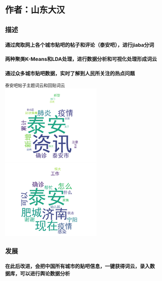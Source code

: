 # 作者：山东大汉
## 描述
### 通过爬取网上各个城市贴吧的帖子和评论（泰安吧），进行jiaba分词  
### 两种聚类K-Means和LDA处理，进行数据分析和可视化处理形成词云
### 通过众多城市贴吧数据，实时了解到人民所关注的热点问题  
泰安吧帖子主题词云和回贴词云  
<img src="https://github.com/jiaweiLL/shandong/blob/master/tieba/WordCould_title.png" width="300" ><img src="https://github.com/jiaweiLL/shandong/blob/master/tieba/WordCould_comments.png" width="300" >  
  
  
## 发展  
### 在此后改进，会把中国所有城市的贴吧信息，一键获得词云，录入数据库，可以进行舆论数据分析

